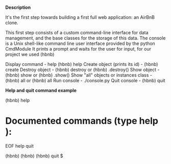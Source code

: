 **Description**

It's the first step towards building a first full web application: an AirBnB clone. 

This first step consists of a custom command-line interface for data management, and the base classes for the storage of this data.
The console is a Unix shell-like command line user interface provided by the python CmdModule It prints a prompt and waits for the user for input, for our project we used (hbnb)


Display command - help	(hbnb) help <command>
Create object (prints its id)	- (hbnb) create <class>
Destroy object - (hbnb) destroy <class> <id> or (hbnb) <class>.destroy(<id>)
Show object	- (hbnb) show <class> <id> or (hbnb) <class>.show(<id>)
Show "all" objects or instances class	- (hbnb) all or (hbnb) all <class>
Run console -	./console.py
Quit console - (hbnb) quit

  
**Help and quit command example**

(hbnb) help

Documented commands (type help <topic>):
==
EOF  help  quit

(hbnb) 
(hbnb) 
(hbnb) quit
$
